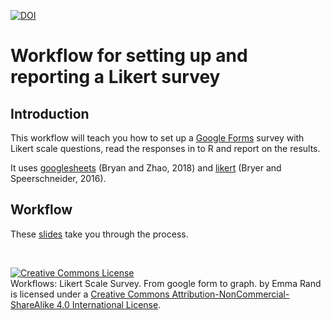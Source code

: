[![DOI](https://zenodo.org/badge/DOI/10.5281/zenodo.3359890.svg)](https://doi.org/10.5281/zenodo.3359890)
# Workflow for setting up and reporting a Likert survey

## Introduction


This workflow will teach you how to set up a [Google Forms](https://docs.google.com/forms/u/0/?tgif=d) survey with Likert scale questions, read the responses in to R and report on the results.

It uses [googlesheets](https://cran.r-project.org/web/packages/googlesheets/googlesheets.pdf) (Bryan and Zhao, 2018) and  [likert](https://cran.r-project.org/web/packages/likert/likert.pdf) (Bryer and Speerschneider, 2016).

## Workflow
These [slides](https://3mmarand.github.io/likert-workflow/#1) take you through the process.


<br>

<a rel="license" href="http://creativecommons.org/licenses/by-nc-sa/4.0/"><img alt="Creative Commons License" style="border-width:0" src="https://i.creativecommons.org/l/by-nc-sa/4.0/88x31.png" /></a><br /><span xmlns:dct="http://purl.org/dc/terms/" property="dct:title">Workflows: Likert Scale Survey. From google form to graph.</span> by <span xmlns:cc="http://creativecommons.org/ns#" property="cc:attributionName">Emma Rand</span> is licensed under a <a rel="license" href="http://creativecommons.org/licenses/by-nc-sa/4.0/">Creative Commons Attribution-NonCommercial-ShareAlike 4.0 International License</a>.
